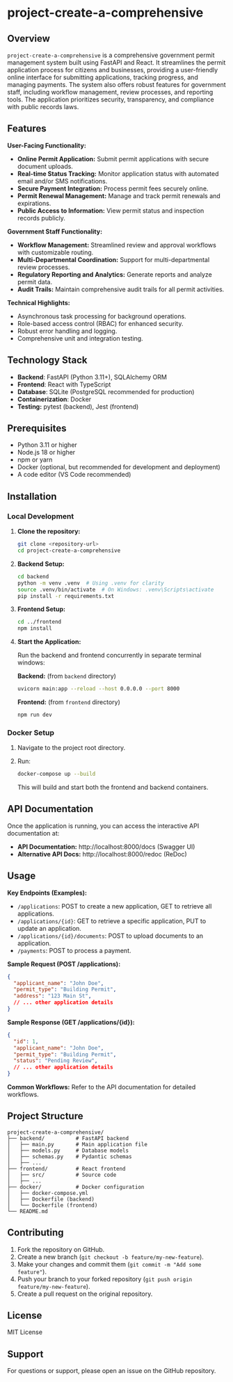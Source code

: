 # project-create-a-comprehensive

## Overview

`project-create-a-comprehensive` is a comprehensive government permit management system built using FastAPI and React.  It streamlines the permit application process for citizens and businesses, providing a user-friendly online interface for submitting applications, tracking progress, and managing payments.  The system also offers robust features for government staff, including workflow management, review processes, and reporting tools.  The application prioritizes security, transparency, and compliance with public records laws.

## Features

**User-Facing Functionality:**

* **Online Permit Application:**  Submit permit applications with secure document uploads.
* **Real-time Status Tracking:** Monitor application status with automated email and/or SMS notifications.
* **Secure Payment Integration:**  Process permit fees securely online.
* **Permit Renewal Management:** Manage and track permit renewals and expirations.
* **Public Access to Information:** View permit status and inspection records publicly.

**Government Staff Functionality:**

* **Workflow Management:** Streamlined review and approval workflows with customizable routing.
* **Multi-Departmental Coordination:** Support for multi-departmental review processes.
* **Regulatory Reporting and Analytics:** Generate reports and analyze permit data.
* **Audit Trails:** Maintain comprehensive audit trails for all permit activities.

**Technical Highlights:**

* Asynchronous task processing for background operations.
* Role-based access control (RBAC) for enhanced security.
* Robust error handling and logging.
* Comprehensive unit and integration testing.


## Technology Stack

* **Backend**: FastAPI (Python 3.11+), SQLAlchemy ORM
* **Frontend**: React with TypeScript
* **Database**: SQLite (PostgreSQL recommended for production)
* **Containerization**: Docker
* **Testing:** pytest (backend), Jest (frontend)


## Prerequisites

* Python 3.11 or higher
* Node.js 18 or higher
* npm or yarn
* Docker (optional, but recommended for development and deployment)
* A code editor (VS Code recommended)


## Installation

### Local Development

1. **Clone the repository:**

   ```bash
   git clone <repository-url>
   cd project-create-a-comprehensive
   ```

2. **Backend Setup:**

   ```bash
   cd backend
   python -m venv .venv  # Using .venv for clarity
   source .venv/bin/activate  # On Windows: .venv\Scripts\activate
   pip install -r requirements.txt
   ```

3. **Frontend Setup:**

   ```bash
   cd ../frontend
   npm install
   ```

4. **Start the Application:**

   Run the backend and frontend concurrently in separate terminal windows:

   **Backend:** (from `backend` directory)

   ```bash
   uvicorn main:app --reload --host 0.0.0.0 --port 8000
   ```

   **Frontend:** (from `frontend` directory)

   ```bash
   npm run dev
   ```


### Docker Setup

1.  Navigate to the project root directory.
2.  Run:

    ```bash
    docker-compose up --build
    ```
    This will build and start both the frontend and backend containers.


## API Documentation

Once the application is running, you can access the interactive API documentation at:

* **API Documentation:** http://localhost:8000/docs (Swagger UI)
* **Alternative API Docs:** http://localhost:8000/redoc (ReDoc)


## Usage

**Key Endpoints (Examples):**

* `/applications`:  POST to create a new application, GET to retrieve all applications.
* `/applications/{id}`: GET to retrieve a specific application, PUT to update an application.
* `/applications/{id}/documents`: POST to upload documents to an application.
* `/payments`: POST to process a payment.


**Sample Request (POST /applications):**

```json
{
  "applicant_name": "John Doe",
  "permit_type": "Building Permit",
  "address": "123 Main St",
  // ... other application details
}
```

**Sample Response (GET /applications/{id}):**

```json
{
  "id": 1,
  "applicant_name": "John Doe",
  "permit_type": "Building Permit",
  "status": "Pending Review",
  // ... other application details
}
```

**Common Workflows:**  Refer to the API documentation for detailed workflows.


## Project Structure

```
project-create-a-comprehensive/
├── backend/          # FastAPI backend
│   ├── main.py       # Main application file
│   ├── models.py     # Database models
│   ├── schemas.py    # Pydantic schemas
│   ├── ...
├── frontend/         # React frontend
│   ├── src/          # Source code
│   ├── ...
├── docker/           # Docker configuration
│   ├── docker-compose.yml
│   ├── Dockerfile (backend)
│   └── Dockerfile (frontend)
└── README.md
```


## Contributing

1. Fork the repository on GitHub.
2. Create a new branch (`git checkout -b feature/my-new-feature`).
3. Make your changes and commit them (`git commit -m "Add some feature"`).
4. Push your branch to your forked repository (`git push origin feature/my-new-feature`).
5. Create a pull request on the original repository.


## License

MIT License


## Support

For questions or support, please open an issue on the GitHub repository.
